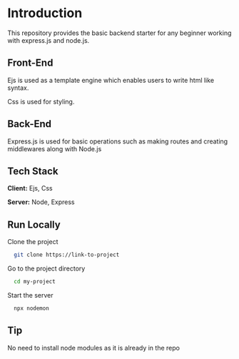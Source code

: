 # Introduction 

This repository provides the basic backend starter for any beginner working with express.js and node.js. 

## Front-End 

Ejs is used as a template engine which enables users to write html like syntax. 

Css is used for styling.

## Back-End 

Express.js is used for basic operations such as making routes and creating middlewares along with Node.js

## Tech Stack

**Client:** Ejs, Css

**Server:** Node, Express


## Run Locally

Clone the project

```bash
  git clone https://link-to-project
```

Go to the project directory

```bash
  cd my-project
```

Start the server

```bash
  npx nodemon
```

## Tip

No need to install node modules as it is already in the repo 

